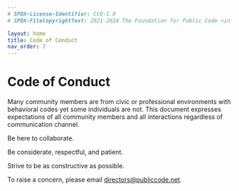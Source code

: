 ```yaml
---
# SPDX-License-Identifier: CC0-1.0 
# SPDX-FileCopyrightText: 2021-2024 The Foundation for Public Code <info@publiccode.net>, https://standard.publiccode.net/AUTHORS

layout: home
title: Code of Conduct
nav_order: 7
---
```


# Code of Conduct

Many community members are from civic or professional environments with behavioral codes yet some individuals are not.
This document expresses expectations of all community members and all interactions regardless of communication channel.

Be here to collaborate.

Be considerate, respectful, and patient.

Strive to be as constructive as possible.

To raise a concern, please email directors@publiccode.net.
